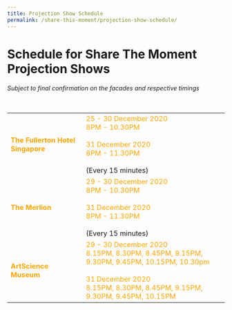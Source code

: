 ```yaml
---
title: Projection Show Schedule
permalink: /share-this-moment/projection-show-schedule/
---
```


# Schedule for Share The Moment Projection Shows

###### *Subject to final confirmation on the facades and respective timings*

<table class="table-v">

<table style="width:100%">
    
<tr>
    <td>
     <font color="orange"><b>The Fullerton Hotel Singapore</b></font>
     <br>
    </td>
    <td>
      <font color="orange">25 - 30 December 2020</font>
      <font color="orange"><br>8PM - 10.30PM </font>
      <br> 
      <font color="orange"><br>31 December 2020</font>
      <font color="orange"><br>8PM - 11.30PM </font>
      <br>
      <br>
(Every 15 minutes)
      <br>
<tr>
    <td>
     <font color="orange"><b>The Merlion</b></font>
     <br>
    </td>
    <td>
      <font color="orange">29 - 30 December 2020</font>
      <font color="orange"><br>8PM - 10.30PM </font>
      <br> 
      <font color="orange"><br>31 December 2020</font>
      <font color="orange"><br>8PM - 11.30PM </font>
      <br>
      <br>
(Every 15 minutes)
      <br>
<tr>
    <td>
     <font color="orange"><b>ArtScience Museum</b></font>
     <br>      
    </td>
    <td>
      <font color="orange">29 - 30 December 2020  </font>  
      <font color="orange"><br>8.15PM, 8.30PM, 8.45PM, 9.15PM, 9.30PM, 9.45PM, 10.15PM, 10.30pm</font>
      <br> 
      <font color="orange"><br>31 December 2020</font>
      <font color="orange"><br>8.15PM, 8.30PM, 8.45PM, 9.15PM, 9.30PM, 9.45PM, 10.15PM</font>
      <br>
     </td>
    </tr>
